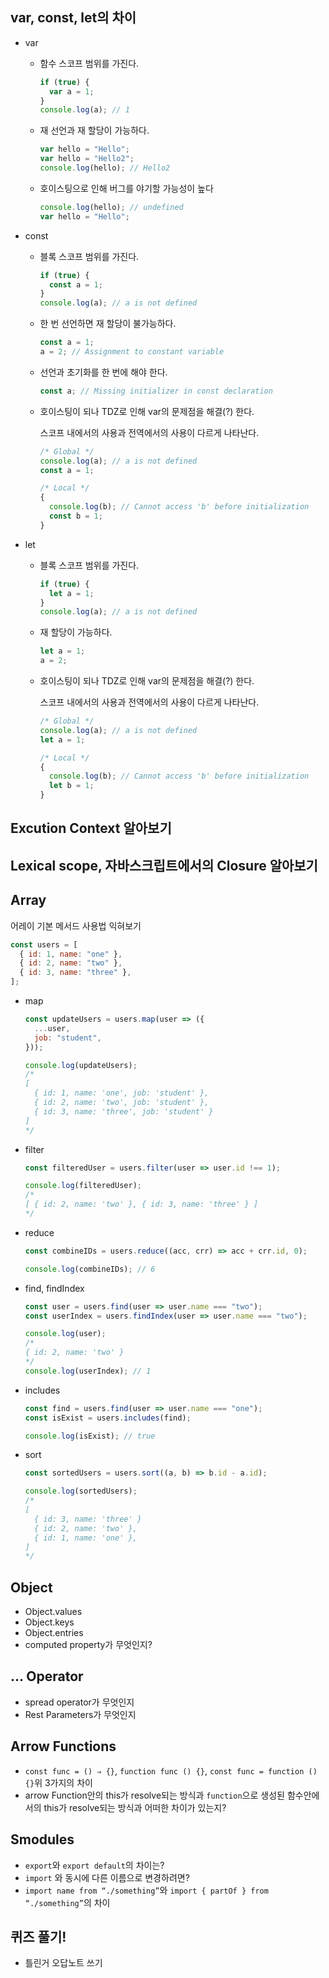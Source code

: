 ## var, const, let의 차이

- var

  - 함수 스코프 범위를 가진다.
    ```js
    if (true) {
      var a = 1;
    }
    console.log(a); // 1
    ```
  - 재 선언과 재 할당이 가능하다.

    ```js
    var hello = "Hello";
    var hello = "Hello2";
    console.log(hello); // Hello2
    ```

  - 호이스팅으로 인해 버그를 야기할 가능성이 높다

    ```js
    console.log(hello); // undefined
    var hello = "Hello";
    ```

- const

  - 블록 스코프 범위를 가진다.
    ```js
    if (true) {
      const a = 1;
    }
    console.log(a); // a is not defined
    ```
  - 한 번 선언하면 재 할당이 불가능하다.
    ```js
    const a = 1;
    a = 2; // Assignment to constant variable
    ```
  - 선언과 초기화를 한 번에 해야 한다.
    ```js
    const a; // Missing initializer in const declaration
    ```
  - 호이스팅이 되나 TDZ로 인해 var의 문제점을 해결(?) 한다.

    스코프 내에서의 사용과 전역에서의 사용이 다르게 나타난다.

    ```js
    /* Global */
    console.log(a); // a is not defined
    const a = 1;

    /* Local */
    {
      console.log(b); // Cannot access 'b' before initialization
      const b = 1;
    }
    ```

- let

  - 블록 스코프 범위를 가진다.
    ```js
    if (true) {
      let a = 1;
    }
    console.log(a); // a is not defined
    ```
  - 재 할당이 가능하다.
    ```js
    let a = 1;
    a = 2;
    ```
  - 호이스팅이 되나 TDZ로 인해 var의 문제점을 해결(?) 한다.

    스코프 내에서의 사용과 전역에서의 사용이 다르게 나타난다.

    ```js
    /* Global */
    console.log(a); // a is not defined
    let a = 1;

    /* Local */
    {
      console.log(b); // Cannot access 'b' before initialization
      let b = 1;
    }
    ```

## Excution Context 알아보기

## Lexical scope, 자바스크립트에서의 Closure 알아보기

## Array

어레이 기본 메서드 사용법 익혀보기

```js
const users = [
  { id: 1, name: "one" },
  { id: 2, name: "two" },
  { id: 3, name: "three" },
];
```

- map

  ```js
  const updateUsers = users.map(user => ({
    ...user,
    job: "student",
  }));

  console.log(updateUsers);
  /*
  [
    { id: 1, name: 'one', job: 'student' },
    { id: 2, name: 'two', job: 'student' },
    { id: 3, name: 'three', job: 'student' }
  ]
  */
  ```

- filter

  ```js
  const filteredUser = users.filter(user => user.id !== 1);

  console.log(filteredUser);
  /*
  [ { id: 2, name: 'two' }, { id: 3, name: 'three' } ]
  */
  ```

- reduce

  ```js
  const combineIDs = users.reduce((acc, crr) => acc + crr.id, 0);

  console.log(combineIDs); // 6
  ```

- find, findIndex

  ```js
  const user = users.find(user => user.name === "two");
  const userIndex = users.findIndex(user => user.name === "two");

  console.log(user);
  /*
  { id: 2, name: 'two' }
  */
  console.log(userIndex); // 1
  ```

- includes

  ```js
  const find = users.find(user => user.name === "one");
  const isExist = users.includes(find);

  console.log(isExist); // true
  ```

- sort

  ```js
  const sortedUsers = users.sort((a, b) => b.id - a.id);

  console.log(sortedUsers);
  /*
  [
    { id: 3, name: 'three' }
    { id: 2, name: 'two' },
    { id: 1, name: 'one' },
  ]
  */
  ```

## Object

- Object.values
- Object.keys
- Object.entries
- computed property가 무엇인지?

## ... Operator

- spread operator가 무엇인지
- Rest Parameters가 무엇인지

## Arrow Functions

- `const func = () ⇒ {}`, `function func () {}`, `const func = function () {}`위 3가지의 차이
- arrow Function안의 this가 resolve되는 방식과 `function`으로 생성된 함수안에서의 this가 resolve되는 방식과 어떠한 차이가 있는지?

## Smodules

- `export`와 `export default`의 차이는?
- `import` 와 동시에 다른 이름으로 변경하려면?
- `import name from “./something”`와 `import { partOf } from “./something”`의 차이

## 퀴즈 풀기!

- 틀린거 오답노트 쓰기
